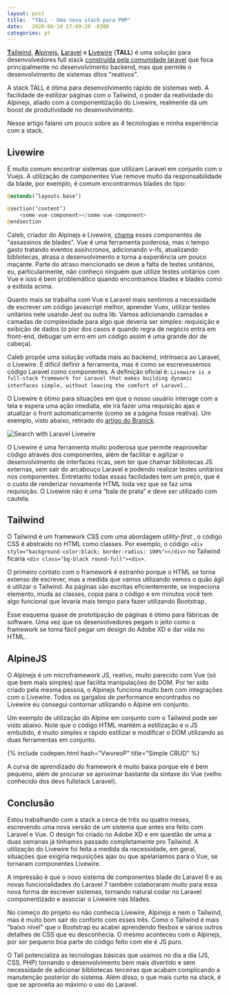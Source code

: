 ```yaml
---
layout: post
title:  "TALL - Uma nova stack para PHP"
date:   2020-06-19 17:09:20 -0300
categories: pt
---
```


[**T**ailwind](https://tailwindcss.com/), [**A**lpinejs](https://github.com/alpinejs/alpine), [**L**aravel](https://laravel.com/) e [**L**ivewire](https://laravel-livewire.com/) (**TALL**) é uma solução para desenvolvedores full stack [construída pela comunidade laravel](https://tallstack.dev/) que foca principalmente no desenvolvimento backend, mas que permite o desenvolvimento de sistemas ditos "reativos".

A stack TALL é ótima para desenvolvimento rápido de sistemas web. A facilidade de estilizar páginas com o Tailwind, o poder da reatividade do Alpinejs, aliado com a componentização do Livewire, realmente dá um boost de produtividade no desenvolvimento.

Nesse artigo falarei um pouco sobre as 4 tecnologias e minha experiência com a stack.

## Livewire

É muito comum encontrar sistemas que utilizam Laravel em conjunto com o Vuejs. A utilização de componentes Vue remove muito da responsabilidade da blade, por exemplo, é comum encontrarmos blades do tipo:

```php
@extends(‘layouts.base’)

@section(‘content’)
    <some-vue-component></some-vue-component>
@endsection
```

Caleb, criador do Alpinejs e Livewire, [chama](https://www.youtube.com/watch?v=uQO4Xh1gMpY) esses componentes de "assassinos de blades". Vue é uma ferramenta poderosa, mas o tempo gasto tratando eventos assíncronos, adicionando v-ifs, atualizando bibliotecas, atrasa o desenvolvimento e torna a experiência um pouco maçante. Parte do atraso mencionado se deve a falta de testes unitários, eu, particularmente, não conheço ninguém que utilize testes unitários com Vue e isso é bem problemático quando encontramos blades e blades como a exibida acima.

Quanto mais se trabalha com Vue e Laravel mais sentimos a necessidade de escrever um código javascript melhor, aprender Vuex, utilizar testes unitários nele usando Jest ou outra lib. Vamos adicionando camadas e camadas de complexidade para algo que deveria ser simples: requisição e exibição de dados (o pior dos casos é quando regra de negócio entra em front-end, debugar um erro em um código assim é uma grande dor de cabeça).

Caleb propõe uma solução voltada mais ao backend, intrínseca ao Laravel, o Livewire. É difícil definir a ferramenta, mas é como se escrevessemos código Laravel como componentes. A definição oficial é: ` Livewire is a full-stack framework for Laravel that makes building dynamic interfaces simple, without leaving the comfort of Laravel. `.

O Livewire é ótimo para situações em que o nosso usuário interage com a tela e espera uma ação imediata, ele irá fazer uma requisição ajax e atualizar o front automaticamente (como se a página fosse reativa). Um exemplo, visto abaixo, retirado do [artigo do Branick](https://medium.com/@branick/search-with-laravel-livewire-cb6dcd4ad541).

![Search with Laravel Livewire](https://miro.medium.com/max/1400/1*vTfmPgyEaCmPgqpR8DDWzw.gif)

O Livewire é uma ferramenta muito poderosa que permite reaproveitar código através dos componentes, além de facilitar e agilizar o desenvolvimento de interfaces ricas, sem ter que chamar bibliotecas JS externas, sem sair do arcabouço Laravel e podendo realizar testes unitários nos componentes. Entretanto todas essas facilidades tem um preço, que é o custo de renderizar novamente HTML toda vez que se faz uma requisição. O Livewire não é uma “bala de prata” e deve ser utilizado com cautela. 

## Tailwind

O Tailwind é um framework CSS com uma abordagem *utility-first*
, o código CSS é abstraído no HTML como classes. Por exemplo, o código ` <div style="background-color:black; border-radius: 100%"></div> ` no Tailwind ficaria ` <div class="bg-black round-full"><div> `. 

O primeiro contato com o framework é estranho porque o HTML se torna extenso de escrever, mas a medida que vamos utilizando vemos o quão ágil é utilizar o Tailwind. As páginas são escritas eficientemente, se inspeciona elemento, muda as classes, copia para o código e em minutos você tem algo funcional que levaria  mais tempo para fazer utilizando Bootstrap.

Esse esquema quase de prototipação de páginas é ótimo para fábricas de software. Uma vez que os desenvolvedores pegam o jeito como o framework se torna fácil pegar um design do Adobe XD e dar vida no HTML.

## AlpineJS

O Alpinejs é um microframework JS, reativo, muito parecido com Vue (só que bem mais simples) que facilita manipulações do DOM. Por ter sido criado pela mesma pessoa, o Alpinejs funciona muito bem com integrações com o Livewire. Todos os gargalos de performance encontrados no Livewire eu consegui contornar utilizando o Alpine em conjunto. 

Um exemplo de utilização do Alpine em conjunto com o Tailwind pode ser visto abaixo. Note que o código HTML mantém a estilização e o JS embutido, é muito simples e rápido estilizar e modificar o DOM utilizando as duas ferramentas em conjunto.

{% include codepen.html hash="VwvreoP" title="Simple CRUD" %}

A curva de aprendizado do framework é muito baixa porque ele é bem pequeno, além de procurar se aproximar bastante da sintaxe do Vue (velho conhecido dos devs fullstack Laravel).

## Conclusão

Estou trabalhando com a stack a cerca de três ou quatro meses, escrevendo uma nova versão de um sistema que antes era feito com Laravel e Vue. O design foi criado no Adobe XD e em questão de uma a duas semanas já tínhamos passado completamente pro Tailwind. A utilização do Livewire foi feita a medida da necessidade, em geral, situações que exigiria requisições ajax ou que apelariamos para o Vue, se tornaram componentes Livewire.

A impressão é que o novo sistema de componentes blade do Laravel 6 e as novas funcionalidades do Laravel 7 também colaboraram muito para essa nova forma de escrever sistemas, tornando natural codar no Laravel componentizado e associar o Livewire nas blades. 

No começo do projeto eu não conhecia Livewire, Alpinejs e nem o Tailwind, mas é muito bom sair do conforto com esses três. Como o Tailwind é mais "baixo nível" que o Bootstrap eu acabei aprendendo flexbox e vários outros detalhes de CSS que eu desconhecia. O mesmo aconteceu com o Alpinejs, por ser pequeno boa parte do código feito com ele é JS puro.

O Tall potencializa as tecnologias básicas que usamos no dia a dia (JS, CSS, PHP) tornando o desenvolvimento bem mais divertido e sem necessidade de adicionar bibliotecas terceiras que acabam complicando a manutenção posterior do sistema. Além disso, o que mais curto na stack, é que se aproveita ao máximo o uso do Laravel.